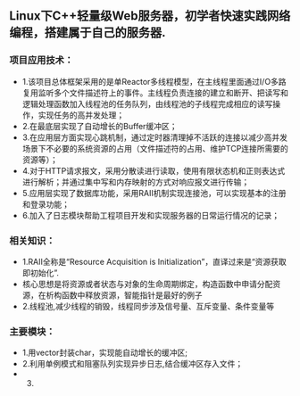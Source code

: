 ## Linux下C++轻量级Web服务器，初学者快速实践网络编程，搭建属于自己的服务器.

### 项目应用技术：
- 1.该项目总体框架采用的是单Reactor多线程模型，在主线程里面通过I/O多路复用监听多个文件描述符上的事件。主线程负责连接的建立和断开、把读写和逻辑处理函数加入线程池的任务队列，由线程池的子线程完成相应的读写操作，实现任务的高并发处理；
- 2.在最底层实现了自动增长的Buffer缓冲区；
- 3.在应用层方面实现心跳机制，通过定时器清理掉不活跃的连接以减少高并发场景下不必要的系统资源的占用（文件描述符的占用、维护TCP连接所需要的资源等）；
- 4.对于HTTP请求报文，采用分散读进行读取，使用有限状态机和正则表达式进行解析；并通过集中写和内存映射的方式对响应报文进行传输；
- 5.应用层实现了数据库功能，采用RAII机制实现连接池，可以实现基本的注册和登录功能；
- 6.加入了日志模块帮助工程项目开发和实现服务器的日常运行情况的记录；


### 相关知识：
- 1.RAII全称是“Resource Acquisition is Initialization”，直译过来是“资源获取即初始化”.
- 核心思想是将资源或者状态与对象的生命周期绑定，构造函数中申请分配资源，在析构函数中释放资源，智能指针是最好的例子
- 2.线程池,减少线程的销毁，线程同步涉及信号量、互斥变量、条件变量等



### 主要模块：
- 1.用vector封装char，实现能自动增长的缓冲区;
- 2.利用单例模式和阻塞队列实现异步日志,结合缓冲区存入文件；
- 3.
